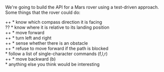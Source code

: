 We're going to build the API for a Mars rover using a test-driven
approach. Some things that the rover could do:


++    * know which compass direction it is facing  
??    * know where it is relative to its landing position  
++    * move forward  
++    * turn left and right  
++    * sense whether there is an obstacle  
++    * refuse to move forward if the path is blocked  
    * follow a list of single-character commands (f,l,r)  
++    * move backward (b)  
    * anything else you think would be interesting  

